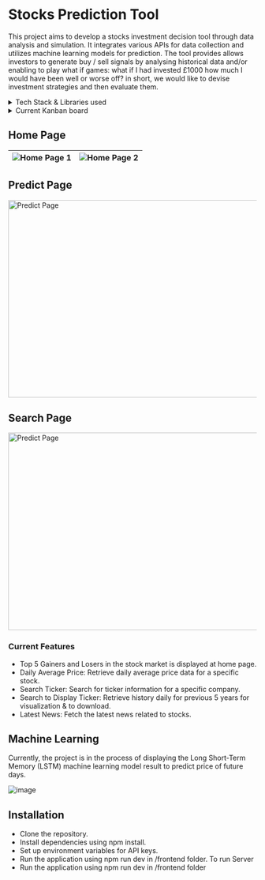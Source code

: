 # Stocks Prediction Tool
This project aims to develop a stocks investment decision tool through data analysis and simulation. It integrates various APIs for data collection and utilizes machine learning models for prediction. The tool provides allows investors to generate buy / sell signals by analysing historical data and/or enabling to play what if games: what if I had invested £1000 how much I would have been well or worse off? in short, we would like to devise investment strategies and then evaluate them.

<details>
<summary>Tech Stack & Libraries used</summary>
  
## Languages
- <img src="https://upload.wikimedia.org/wikipedia/commons/4/4c/Typescript_logo_2020.svg" alt="TypeScript Logo" width="20" height="20"> TypeScript
- <img src="https://upload.wikimedia.org/wikipedia/commons/c/c3/Python-logo-notext.svg" alt="Python Logo" width="20" height="20"> Python


## **Front End**
- React (Typescript)

## **Back End**
- Node.js (Typescript)

## To Transfer API data from **frontend** to **Machine learning model**
- Flask (Python) was used to receive data from React 

## APIs Used
- [Twelve Data](https://twelvedata.com/)
- [Polygon.io ](https://polygon.io/)
- [financialmodelingprep.com](https://site.financialmodelingprep.com/)

### Visualization Libraries
The project utilizes Recharts and Charts.js libraries for visualizing data, enabling users to interpret trends and patterns effectively.
- [Recharts](https://recharts.org/en-US/)
- [Charts.js](https://www.chartjs.org/)


</details>

<details>

<summary>Current Kanban board</summary>

![image](https://github.com/MabroorA/Stocks-Prediction-App/assets/109113298/7df090e5-763e-424d-ad74-eb60def700a8)


</details>

## Home Page

| ![Home Page 1](https://github.com/MabroorA/Stocks-Prediction-App/assets/109113298/8042d13b-ba24-4dfb-875f-161e7fe46e93) | ![Home Page 2](https://github.com/MabroorA/Stocks-Prediction-App/assets/109113298/cdad717a-ccd7-4ee2-9ffb-73048247989a) |
|---|---|



## Predict Page

<img src="https://github.com/MabroorA/Stocks-Prediction-App/assets/109113298/0bc3506f-9285-4ebb-83b7-da5970a280ef" alt="Predict Page" width="600" height="400">

## Search Page

<img src="https://github.com/MabroorA/Stocks-Prediction-App/assets/109113298/714cb5dc-1a13-4afc-94f0-0e3ed0719ddf" alt="Predict Page" width="600" height="400">


### Current Features
- Top 5 Gainers and Losers in the stock market is displayed at home page.
- Daily Average Price: Retrieve daily average price data for a specific stock.
- Search Ticker: Search for ticker information for a specific company.
- Search to Display Ticker: Retrieve history daily for previous 5 years for visualization & to download.
- Latest News: Fetch the latest news related to stocks.
## Machine Learning 
Currently, the project is in the process of displaying the Long Short-Term Memory (LSTM) machine learning model result to predict price of future days.

![image](https://github.com/MabroorA/Stocks-Prediction-App/assets/109113298/24f86da0-dbb7-4a64-b88b-96c11c141e09)


## Installation
- Clone the repository.
- Install dependencies using npm install.
- Set up environment variables for API keys.
- Run the application using npm run dev in /frontend folder.
To run Server
- Run the application using npm run dev in /frontend folder
